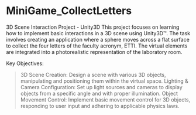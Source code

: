# MiniGame_CollectLetters

3D Scene Interaction Project - Unity3D
This project focuses on learning how to implement basic interactions in a 3D scene using Unity3D™. The task involves creating an application where a sphere moves across a flat surface to collect the four letters of the faculty acronym, ETTI. The virtual elements are integrated into a photorealistic representation of the laboratory room.

Key Objectives:
> 3D Scene Creation: Design a scene with various 3D objects, manipulating and positioning them within the virtual space.
> Lighting & Camera Configuration: Set up light sources and cameras to display objects from a specific angle and with proper illumination.
> Object Movement Control: Implement basic movement control for 3D objects, responding to user input and adhering to applicable physics laws.
